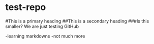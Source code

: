 # test-repo
#This is a primary heading
##This is a secondary heading
###Is this smaller?
We are just testing GitHub

  -learning markdowns
  -not much more


